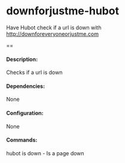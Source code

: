 downforjustme-hubot
===================

Have Hubot check if a url is down with http://downforeveryoneorjustme.com

==

#### Description:
Checks if a url is down

#### Dependencies:
None

#### Configuration:
None

#### Commands:
hubot is down <url> - Is a page down

